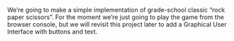 We’re going to make a simple implementation of grade-school classic “rock paper scissors”.
For the moment we’re just going to play the game from the browser console, but we will revisit this project later to add a Graphical User Interface with buttons and text.